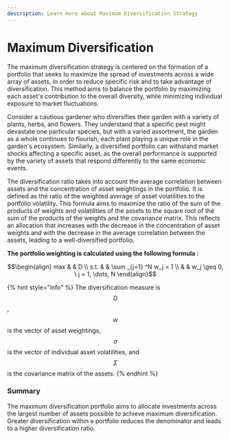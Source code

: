 ```yaml
---
description: Learn more about Maximum Diversification Strategy
---
```


# Maximum Diversification

The maximum diversification strategy is centered on the formation of a portfolio that seeks to maximize the spread of investments across a wide array of assets, in order to reduce specific risk and to take advantage of diversification. This method aims to balance the portfolio by maximizing each asset's contribution to the overall diversity, while minimizing individual exposure to market fluctuations.

Consider a cautious gardener who diversifies their garden with a variety of plants, herbs, and flowers. They understand that a specific pest might devastate one particular species, but with a varied assortment, the garden as a whole continues to flourish, each plant playing a unique role in the garden's ecosystem. Similarly, a diversified portfolio can withstand market shocks affecting a specific asset, as the overall performance is supported by the variety of assets that respond differently to the same economic events.

The diversification ratio takes into account the average correlation between assets and the concentration of asset weightings in the portfolio. It is defined as the ratio of the weighted average of asset volatilities to the portfolio volatility. This formula aims to maximize the ratio of the sum of the products of weights and volatilities of the assets to the square root of the sum of the products of the weights and the covariance matrix. This reflects an allocation that increases with the decrease in the concentration of asset weights and with the decrease in the average correlation between the assets, leading to a well-diversified portfolio.

**The portfolio weighting is calculated using the following formula :**&#x20;

$$\begin{align}         max  & & D \\         s.t. & & \sum _{j=1} ^N w_j = 1 \\              & & w_j \geq 0, \ j = 1, \dots, N     \end{align}$$

{% hint style="info" %}
The diversification measure is $$D$$, $$w$$ is the vector of asset weightings, $$σ$$ is the vector of individual asset volatilities, and $$Σ$$ is the covariance matrix of the assets.
{% endhint %}

### **Summary**&#x20;

The maximum diversification portfolio aims to allocate investments across the largest number of assets possible to achieve maximum diversification. Greater diversification within a portfolio reduces the denominator and leads to a higher diversification ratio.&#x20;
